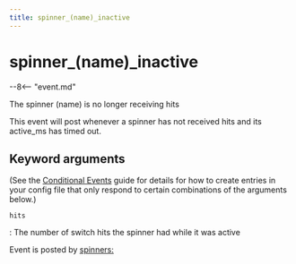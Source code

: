 ```yaml
---
title: spinner_(name)_inactive
---
```


# spinner_(name)_inactive


--8<-- "event.md"

The spinner (name) is no longer receiving hits

This event will post whenever a spinner has not received hits and its
active_ms has timed out.

## Keyword arguments

(See the [Conditional Events](overview/conditional.md)
guide for details for how to create entries in your config file that
only respond to certain combinations of the arguments below.)

`hits`

:   The number of switch hits the spinner had while it was active

Event is posted by [spinners:](../config/spinners.md)
